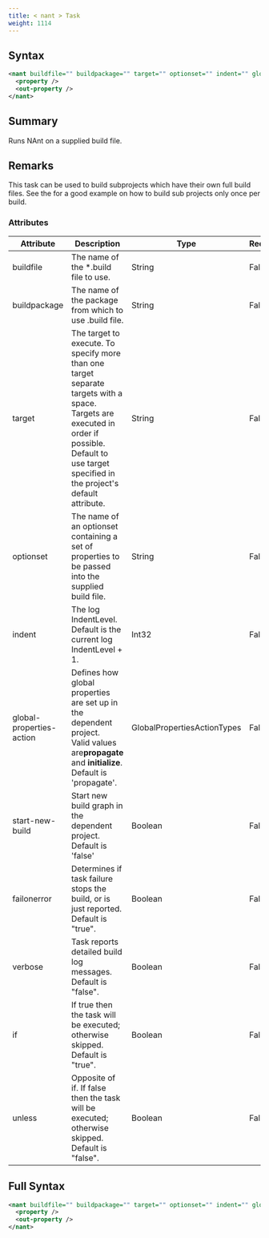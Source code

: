 ```yaml
---
title: < nant > Task
weight: 1114
---
```

## Syntax
```xml
<nant buildfile="" buildpackage="" target="" optionset="" indent="" global-properties-action="" start-new-build="" failonerror="" verbose="" if="" unless="">
  <property />
  <out-property />
</nant>
```
## Summary ##
Runs NAnt on a supplied build file.

## Remarks ##
This task can be used to build subprojects which have their own full build files.  See the for a good example on how to build sub projects only once per build.




### Attributes
| Attribute | Description | Type | Required |
| --------- | ----------- | ---- | -------- |
| buildfile | The name of the *.build file to use. | String | False |
| buildpackage | The name of the package from which to use .build file. | String | False |
| target | The target to execute.  To specify more than one target separate targets with a space.  Targets are executed in order if possible.  Default to use target specified in the project&#39;s default attribute. | String | False |
| optionset | The name of an optionset containing a set of properties to be passed into the supplied build file. | String | False |
| indent | The log IndentLevel. Default is the current log IndentLevel + 1. | Int32 | False |
| global-properties-action | Defines how global properties are set up in the dependent project.<br>Valid values are**propagate** and **initialize**. Default is &#39;propagate&#39;. | GlobalPropertiesActionTypes | False |
| start-new-build | Start new build graph in the dependent project. Default is &#39;false&#39; | Boolean | False |
| failonerror | Determines if task failure stops the build, or is just reported. Default is &quot;true&quot;. | Boolean | False |
| verbose | Task reports detailed build log messages.  Default is &quot;false&quot;. | Boolean | False |
| if | If true then the task will be executed; otherwise skipped. Default is &quot;true&quot;. | Boolean | False |
| unless | Opposite of if.  If false then the task will be executed; otherwise skipped. Default is &quot;false&quot;. | Boolean | False |

## Full Syntax
```xml
<nant buildfile="" buildpackage="" target="" optionset="" indent="" global-properties-action="" start-new-build="" failonerror="" verbose="" if="" unless="">
  <property />
  <out-property />
</nant>
```
